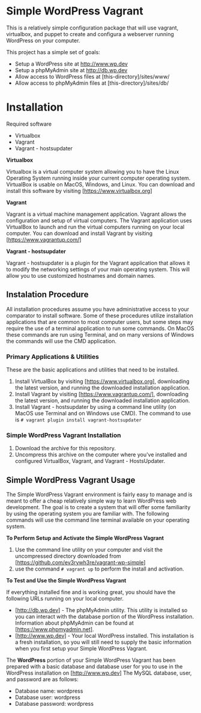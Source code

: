 # Simple WordPress Vagrant

This is a relatively simple configuration package that will use vagrant, virtualbox, and puppet to create and configura a webserver running WordPress on your computer.

This project has a simple set of goals:

* Setup a WordPress site at http://www.wp.dev
* Setup a phpMyAdmin site at http://db.wp.dev
* Allow access to WordPress files at [this-directory]/sites/www/
* Allow access to phpMyAdmin files at [this-directory]/sites/db/

# Installation

Required software

* Virtualbox
* Vagrant
* Vagrant - hostsupdater

**Virtualbox**

Virtualbox is a virtual computer system allowing you to have the Linux Operating System running inside your current computer operating system. VirtualBox is usable on MacOS, Windows, and Linux. You can download and install this software by visiting [https://www.virtualbox.org]

**Vagrant**

Vagrant is a virtual machine management application. Vagrant allows the configuration and setup of virtual computers. The Vagrant application uses VirtualBox to launch and run the virtual computers running on your local computer. You can download and install Vagrant by visiting [https://www.vagrantup.com/]

**Vagrant - hostsupdater**

Vagrant - hostsupdater is a plugin for the Vagrant application that allows it to modify the networking settings of your main operating system. This will allow you to use customized hostnames and domain names.

## Instalation Procedure

All installation procedures assume you have administrative access to your comparator to install software. Some of these procedures utilize installation applications that are common to most computer users, but some steps may require the use of a terminal application to run some commands. On MacOS these commands are run using Terminal, and on many versions of Windows the commands will use the CMD application.

### Primary Applications & Utilities

These are the basic applications and utilities that need to be installed.

1. Install VirtualBox by visiting [https://www.virtualbox.org], downloading the latest version, and running the downloaded installation application.
2. Install Vagrant by visiting [https://www.vagrantup.com/], downloading the latest version, and running the downloaded installation application.
3. Install Vagrant - hostsupdater by using a command line utility (on MacOS use Terminal and on Windows use CMD). The command to use is `# vagrant plugin install vagrant-hostsupdater`

### Simple WordPress Vagrant Installation

1. Download the archive for this repository.
2. Uncompress this archive on the computer where you've installed and configured VirtualBox, Vagrant, and Vagrant - HostsUpdater.

## Simple WordPress Vagrant Usage

The Simple WordPress Vagrant environment is fairly easy to manage and is meant to offer a cheap relatively simple way to learn WordPress web development. The goal is to create a system that will offer some familiarity by using the operating system you are familiar with. The following commands will use the command line terminal available on your operating system.

**To Perform Setup and Activate the Simple WordPress Vagrant**

1. Use the command line utility on your computer and visit the uncompressed directory downloaded from [https://github.com/ev3rywh3re/vagrant-wp-simple]
2. use the command `# vagrant up` to perform the install and activation.

**To Test and Use the Simple WordPress Vagrant**

If everything installed fine and is working great, you should have the following URLs running on your local computer.

* [http://db.wp.dev] - The phpMyAdmin utility. This utility is installed so you can interact with the database portion of the WordPress installation. Information about phpMyAdmin can be found at [https://www.phpmyadmin.net].
* [http://www.wp.dev] - Your local WordPress installed. This installation is a fresh installation, so you will still need to supply the basic information when you first setup your Simple WordPress Vagrant.

The **WordPress** portion of your Simple WordPress Vagrant has been prepared with a basic database and database user for you to use in the WordPress installation on [http://www.wp.dev] The MySQL database, user, and password are as follows:

* Database name: wordpress
* Database user: wordpress
* Database password: wordpress
